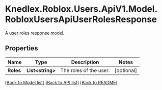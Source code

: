 # Knedlex.Roblox.Users.ApiV1.Model.RobloxUsersApiUserRolesResponse
A user roles response model.

## Properties

Name | Type | Description | Notes
------------ | ------------- | ------------- | -------------
**Roles** | **List&lt;string&gt;** | The roles of the user. | [optional] 

[[Back to Model list]](../README.md#documentation-for-models) [[Back to API list]](../README.md#documentation-for-api-endpoints) [[Back to README]](../README.md)

